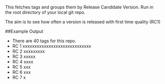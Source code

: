This fetches tags and groups them by Release Candidate Version.
Run in the root directory of your local git repo.

The aim is to see how often a version is released with first time quality (RC1)

##Example Output

* There are 40 tags for this repo.
* RC 1 xxxxxxxxxxxxxxxxxxxxxxxxxxxxx
* RC 2 xxxxxxxxx
* RC 3 xxxxx
* RC 4 xxxx
* RC 5 xxx
* RC 6 xxx
* RC 7 x



